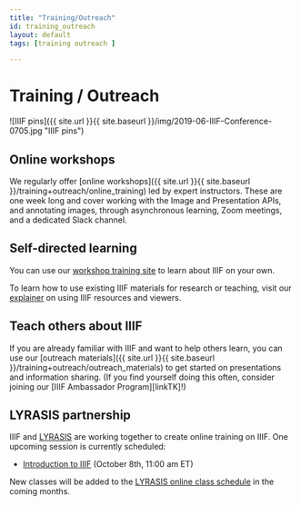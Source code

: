 ```yaml
---
title: "Training/Outreach"
id: training_outreach
layout: default
tags: [training outreach ]

---
```

# Training / Outreach


![IIIF pins]({{ site.url }}{{ site.baseurl }}/img/2019-06-IIIF-Conference-0705.jpg "IIIF pins")

## Online workshops
We regularly offer [online workshops]({{ site.url }}{{ site.baseurl }}/training+outreach/online_training) led by expert instructors. These are one week long and cover working with the Image and Presentation APIs, and annotating images, through asynchronous learning, Zoom meetings, and a dedicated Slack channel.

## Self-directed learning
You can use our [workshop training site](https://training.iiif.io/iiif-online-workshop/) to learn about IIIF on your own. 

To learn how to use existing IIIF materials for research or teaching, visit our [explainer](https://medium.com/@IIIF_io/how-to-use-iiif-resources-and-image-viewers-bd378a68b013) on using IIIF resources and viewers.

## Teach others about IIIF
If you are already familiar with IIIF and want to help others learn, you can use our [outreach materials]({{ site.url }}{{ site.baseurl }}/training+outreach/outreach_materials) to get started on presentations and information sharing. (If you find yourself doing this often, consider joining our [IIIF Ambassador Program][linkTK]!)

## LYRASIS partnership

IIIF and [LYRASIS](https://www.lyrasis.org/Leadership/Pages/LYRASIS-Learning.aspx) are working together to create online training on IIIF. One upcoming session is currently scheduled:

- [Introduction to IIIF](https://www.lyrasis.org/Content/Pages/Event-Details.aspx?Eid=F26BCB02-CACA-EA11-80EB-00155DE5EC03) (October 8th, 11:00 am ET)

New classes will be added to the [LYRASIS online class schedule](https://www.lyrasis.org/Leadership/Pages/LYRASIS-Learning.aspx) in the coming months.
